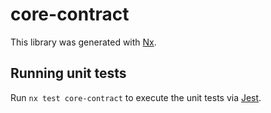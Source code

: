 # core-contract

This library was generated with [Nx](https://nx.dev).

## Running unit tests

Run `nx test core-contract` to execute the unit tests via [Jest](https://jestjs.io).
